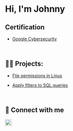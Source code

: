 <h1> Hi, I'm Johnny </h2>

<h2> Certification</h2>

- [Google Cybersecurity](https://www.coursera.org/account/accomplishments/professional-cert/Z3HYNX3VV8L9)
<br />

<h2>👨‍💻 Projects:</h2>

- [Flie permissions in Linux](https://github.com/yamikageARMY/FilePermissionLab/blob/main/README.md)

- [Apply filters to SQL queries](https://github.com/yamikageARMY/ApplyfilterstoSQLqueries/blob/main/README.md)

<br /> 

<h2>🤳 Connect with me</h2>

[<img align="left" alt="JohnnyNguyen | LinkedIn" width="22px" src="https://cdn.jsdelivr.net/npm/simple-icons@v3/icons/linkedin.svg" />][linkedin]

[linkedin]: https://www.linkedin.com/in/johnny-nguyen-197461247/
